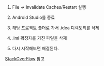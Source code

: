 1. File -> Invalidate Caches/Restart 실행

2. Android Studio를 종료

3. 해당 프로젝트 폴더로 가서 .idea 디렉토리를 삭제

4. .imi 확장자를 가진 파일을 삭제

5. 다시 시작해보면 해결된다.

[StackOverFlow](https://stackoverflow.com/questions/30142056/error-unfortunately-you-cant-have-non-gradle-java-modules-and-android-gradle) 참고